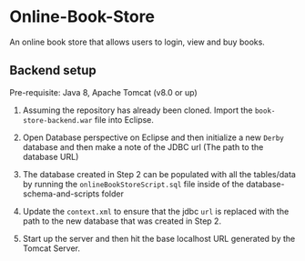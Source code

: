 # Online-Book-Store
An online book store that allows users to login, view and buy books.

## Backend setup

Pre-requisite: Java 8, Apache Tomcat (v8.0 or up)

1) Assuming the repository has already been cloned. Import the `book-store-backend.war` file into Eclipse.

2) Open Database perspective on Eclipse and then initialize a new `Derby` database and then make a note of the JDBC url (The path to the database URL)

3) The database created in Step 2 can be populated with all the tables/data by running the `onlineBookStoreScript.sql` file inside of the database-schema-and-scripts folder

4) Update the `context.xml` to ensure that the jdbc `url` is replaced with the path to the new database that was created in Step 2.

5) Start up the server and then hit the base localhost URL generated by the Tomcat Server.
